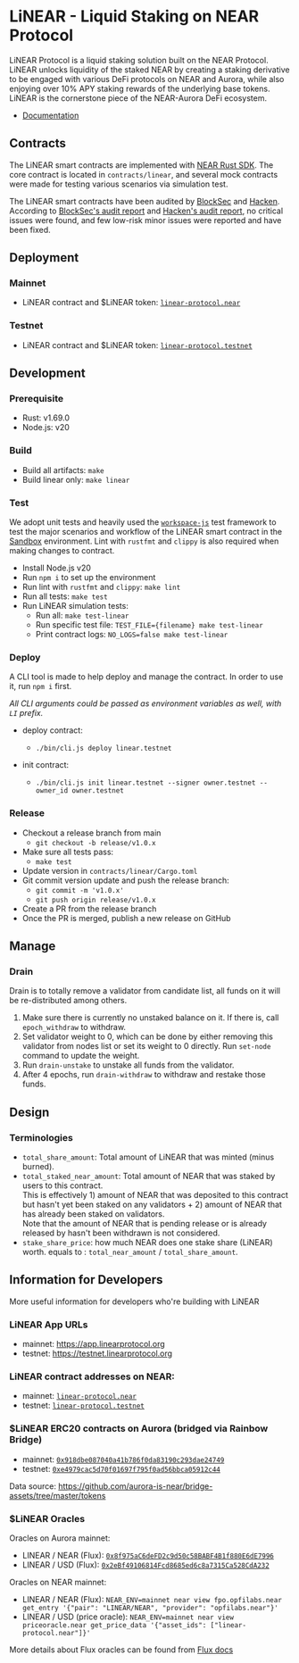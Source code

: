 # LiNEAR - Liquid Staking on NEAR Protocol

LiNEAR Protocol is a liquid staking solution built on the NEAR Protocol. LiNEAR unlocks liquidity of the staked NEAR by creating a staking derivative to be engaged with various DeFi protocols on NEAR and Aurora, while also enjoying over 10% APY staking rewards of the underlying base tokens. LiNEAR is the cornerstone piece of the NEAR-Aurora DeFi ecosystem.

- [Documentation](https://docs.linearprotocol.org/)

## Contracts

The LiNEAR smart contracts are implemented with [NEAR Rust SDK](https://github.com/near/near-sdk-rs). The core contract is located in `contracts/linear`, and several mock contracts were made for testing various scenarios via simulation test.

The LiNEAR smart contracts have been audited by [BlockSec](https://www.blocksecteam.com/) and [Hacken](https://hacken.io/). According to [BlockSec's audit report](https://github.com/linear-protocol/audits/blob/main/BlockSec%20-%20Security%20Audit%20Report%20for%20LiNEAR%20-%20202204.pdf) and [Hacken's audit report](https://github.com/linear-protocol/audits/blob/main/Hacken%20-%20Smart%20Contract%20Code%20Review%20and%20Security%20Analysis%20Report%20for%20LiNEAR%20-%20202405.pdf), no critical issues were found, and few low-risk minor issues were reported and have been fixed.

## Deployment

### Mainnet

- LiNEAR contract and $LiNEAR token: [`linear-protocol.near`](https://explorer.near.org/accounts/linear-protocol.near)

### Testnet

- LiNEAR contract and $LiNEAR token: [`linear-protocol.testnet`](https://explorer.testnet.near.org/accounts/linear-protocol.testnet)


## Development

### Prerequisite

- Rust: v1.69.0
- Node.js: v20

### Build
- Build all artifacts: `make`
- Build linear only: `make linear`

### Test

We adopt unit tests and heavily used the [`workspace-js`](https://github.com/near/workspaces-js) test framework to test the major scenarios and workflow of the LiNEAR smart contract in the [Sandbox](https://docs.near.org/docs/develop/contracts/sandbox) environment. Lint with `rustfmt` and `clippy` is also required when making changes to contract.

- Install Node.js v20
- Run `npm i` to set up the environment
- Run lint with `rustfmt` and `clippy`: `make lint`
- Run all tests: `make test`
- Run LiNEAR simulation tests:
  - Run all: `make test-linear`
  - Run specific test file: `TEST_FILE={filename} make test-linear`
  - Print contract logs: `NO_LOGS=false make test-linear`

### Deploy

A CLI tool is made to help deploy and manage the contract.
In order to use it, run `npm i` first.        

*All CLI arguments could be passed as environment variables as well, with `LI` prefix.*

- deploy contract:
  - `./bin/cli.js deploy linear.testnet`

- init contract:
  - `./bin/cli.js init linear.testnet --signer owner.testnet --owner_id owner.testnet`

### Release

- Checkout a release branch from main
  - `git checkout -b release/v1.0.x`
- Make sure all tests pass:
  - `make test`
- Update version in `contracts/linear/Cargo.toml`
- Git commit version update and push the release branch:
  - `git commit -m 'v1.0.x'`
  - `git push origin release/v1.0.x`
- Create a PR from the release branch
- Once the PR is merged, publish a new release on GitHub


## Manage
### Drain
Drain is to totally remove a validator from candidate list, all funds on it will be re-distributed
among others.

1. Make sure there is currently no unstaked balance on it. If there is, call `epoch_withdraw` to withdraw.
2. Set validator weight to 0, which can be done by either removing this validator from nodes list or set its weight to 0 directly. Run `set-node` command to update the weight.
3. Run `drain-unstake` to unstake all funds from the validator.
4. After 4 epochs, run `drain-withdraw` to withdraw and restake those funds.

## Design

### Terminologies
- `total_share_amount`: Total amount of LiNEAR that was minted (minus burned).
- `total_staked_near_amount`: Total amount of NEAR that was staked by users to this contract.     
  This is effectively 1) amount of NEAR that was deposited to this contract but hasn't yet been staked on any validators + 2) amount of NEAR that has already been staked on validators.    
  Note that the amount of NEAR that is pending release or is already released by hasn't been withdrawn is not considered.
- `stake_share_price`: how much NEAR does one stake share (LiNEAR) worth. equals to : `total_near_amount` / `total_share_amount`.


## Information for Developers

More useful information for developers who're building with LiNEAR

### LiNEAR App URLs

- mainnet: https://app.linearprotocol.org
- testnet: https://testnet.linearprotocol.org

### LiNEAR contract addresses on NEAR: 

- mainnet: [`linear-protocol.near`](https://explorer.near.org/accounts/linear-protocol.near)
- testnet: [`linear-protocol.testnet`](https://explorer.testnet.near.org/accounts/linear-protocol.testnet)

### $LiNEAR ERC20 contracts on Aurora (bridged via Rainbow Bridge)

- mainnet: [`0x918dbe087040a41b786f0da83190c293dae24749`](https://aurorascan.dev/token/0x918dbe087040a41b786f0da83190c293dae24749)
- testnet: [`0xe4979cac5d70f01697f795f0ad56bbca05912c44`](https://testnet.aurorascan.dev/token/0xe4979cac5d70f01697f795f0ad56bbca05912c44)

Data source: https://github.com/aurora-is-near/bridge-assets/tree/master/tokens

### $LiNEAR Oracles

Oracles on Aurora mainnet:

- LINEAR / NEAR (Flux): [`0x8f975aC6deFD2c9d50c58BABF4B1f880E6dE7996`](https://aurorascan.dev/address/0x8f975aC6deFD2c9d50c58BABF4B1f880E6dE7996)
- LINEAR / USD (Flux): [`0x2eBf49106814Fcd8685ed6c8a7315Ca528CdA232`](https://aurorascan.dev/address/0x2eBf49106814Fcd8685ed6c8a7315Ca528CdA232)

Oracles on NEAR mainnet:

- LINEAR / NEAR (Flux): `NEAR_ENV=mainnet near view fpo.opfilabs.near get_entry '{"pair": "LINEAR/NEAR", "provider": "opfilabs.near"}'`
- LINEAR / USD (price oracle): `NEAR_ENV=mainnet near view priceoracle.near get_price_data '{"asset_ids": ["linear-protocol.near"]}'`

More details about Flux oracles can be found from [Flux docs](https://docs.fluxprotocol.org/docs/live-data-feeds/fpo-live-networks-and-pairs)
